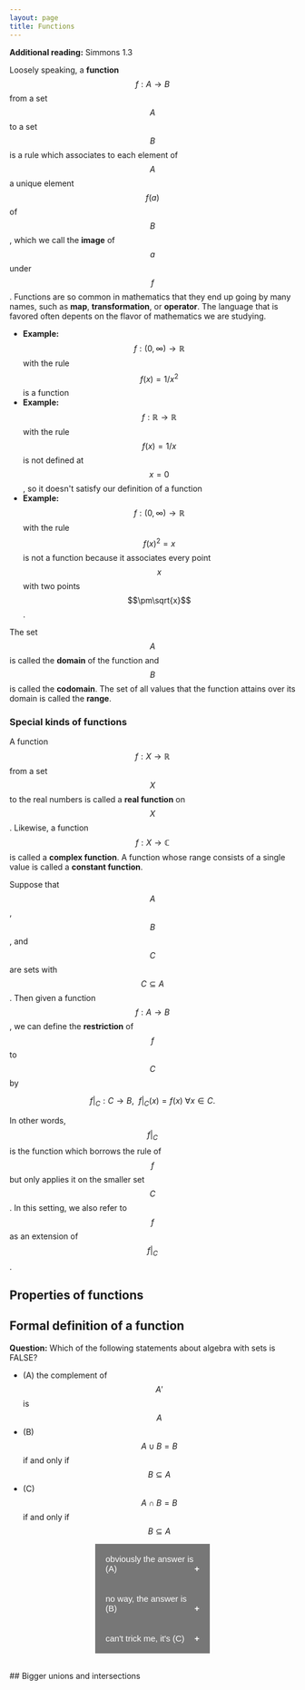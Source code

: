 ```yaml
---
layout: page
title: Functions
---
```


<style>
.collapsible {
  background-color: #777;
  color: white;
  cursor: pointer;
  padding: 18px;
  width: 40%;
  border: none;
  text-align: left;
  outline: none;
  font-size: 15px;
}

.active, .collapsible:hover {
  background-color: #555;
}

.collapsible:after {
  content: '\002B';
  color: white;
  font-weight: bold;
  float: right;
  margin-left: 5px;
}

.active:after {
  content: "\2212";
}

.content {
  padding: 0 18px;
  max-height: 0;
  overflow: hidden;
  transition: max-height 0.2s ease-out;
  background-color: #ffffff;
}
</style>

**Additional reading:** Simmons 1.3

Loosely speaking, a **function** $$f: A\rightarrow B$$ from a set $$A$$ to a set $$B$$ is a rule which associates to each element of $$A$$ a unique element $$f(a)$$ of $$B$$, which we call the **image** of $$a$$ under $$f$$.  Functions are so common in mathematics that they end up going by many names, such as **map**, **transformation**, or **operator**.  The language that is favored often depents on the flavor of mathematics we are studying.

* **Example:** $$f: (0,\infty)\rightarrow \mathbb R$$ with the rule $$f(x) = 1/x^2$$ is a function
* **Example:** $$f: \mathbb R\rightarrow \mathbb R$$ with the rule $$f(x) = 1/x$$ is not defined at $$x=0$$, so it doesn't satisfy our definition of a function
* **Example:** $$f: (0,\infty)\rightarrow \mathbb R$$ with the rule $$f(x)^2 = x$$ is not a function because it associates every point $$x$$ with two points $$\pm\sqrt{x}$$.

The set $$A$$ is called the **domain** of the function and $$B$$ is called the **codomain**.  The set of all values that the function attains over its domain is called the **range**.

### Special kinds of functions

A function $$f: X\rightarrow\mathbb R$$ from a set $$X$$ to the real numbers is called a **real function** on $$X$$.
Likewise, a function $$f: X\rightarrow\mathbb C$$ is called a **complex function**.
A function whose range consists of a single value is called a **constant function**.

Suppose that $$A$$, $$B$$, and $$C$$ are sets with $$C\subseteq A$$.  Then given a function $$f: A\rightarrow B$$, we can define the **restriction** of $$f$$ to $$C$$ by

$$f\vert_C: C\rightarrow B,\ \ f\vert_C(x) = f(x)\ \forall x\in C.$$

In other words, $$f\vert_C$$ is the function which borrows the rule of $$f$$ but only applies it on the smaller set $$C$$.  In this setting, we also refer to $$f$$ as an extension of $$f\vert_C$$.

## Properties of functions



## Formal definition of a function

**Question:** Which of the following statements about algebra with sets is FALSE?
* (A) the complement of $$A'$$ is $$A$$
* (B) $$A\cup B=B$$ if and only if $$B\subseteq A$$
* (C) $$A\cap B=B$$ if and only if $$B\subseteq A$$
<body>
<center>
<button class="collapsible">obviously the answer is (A) </button>
<div class="content">
  <p>Careful!  Carefully working through the definition, you should be able to see that taking the complement of a complement gets you back to where you started.</p>
</div>
<button class="collapsible">no way, the answer is (B) </button>
<div class="content">
  <p>Right!  Actually the first statement is equivalent to A being a subset of B</p>
</div>
<button class="collapsible">can't trick me, it's (C) </button>
<div class="content">
  <p>Careful!  Try drawing a Venn diagram to see that these two conditions are the same.</p>
</div>
</center>
<script>
var coll = document.getElementsByClassName("collapsible");
var i;

for (i = 0; i < coll.length; i++) {
  coll[i].addEventListener("click", function() {
    this.classList.toggle("active");
    var content = this.nextElementSibling;
    if (content.style.maxHeight){
      content.style.maxHeight = null;
    } else {
      content.style.maxHeight = content.scrollHeight + "px";
    } 
  });
}
</script>
</body>

<br/>
## Bigger unions and intersections





